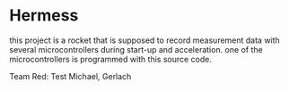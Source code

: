 # Hermess

this project is a rocket that is supposed to record measurement data with several microcontrollers during start-up and acceleration. one of the microcontrollers is programmed with this source code.

Team Red: 
	Test
	Michael, Gerlach